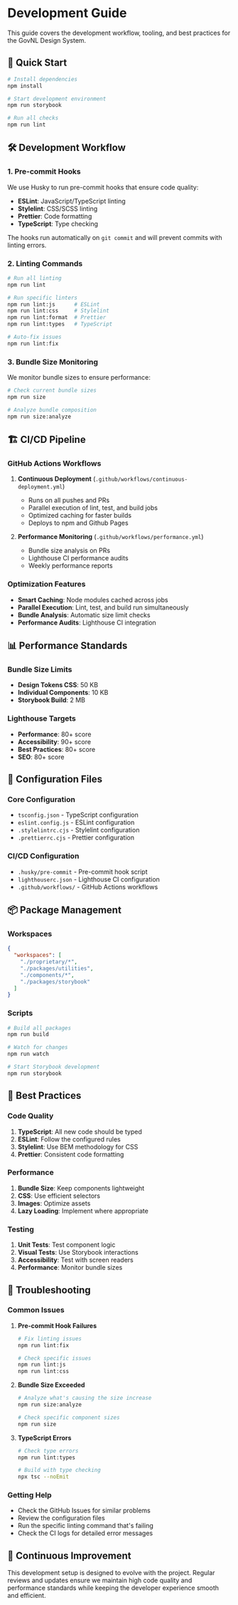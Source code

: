# Development Guide

This guide covers the development workflow, tooling, and best practices for the
GovNL Design System.

## 🚀 Quick Start

```bash
# Install dependencies
npm install

# Start development environment
npm run storybook

# Run all checks
npm run lint
```

## 🛠️ Development Workflow

### 1. Pre-commit Hooks

We use Husky to run pre-commit hooks that ensure code quality:

- **ESLint**: JavaScript/TypeScript linting
- **Stylelint**: CSS/SCSS linting
- **Prettier**: Code formatting
- **TypeScript**: Type checking

The hooks run automatically on `git commit` and will prevent commits with
linting errors.

### 2. Linting Commands

```bash
# Run all linting
npm run lint

# Run specific linters
npm run lint:js      # ESLint
npm run lint:css     # Stylelint
npm run lint:format  # Prettier
npm run lint:types   # TypeScript

# Auto-fix issues
npm run lint:fix
```

### 3. Bundle Size Monitoring

We monitor bundle sizes to ensure performance:

```bash
# Check current bundle sizes
npm run size

# Analyze bundle composition
npm run size:analyze
```

## 🏗️ CI/CD Pipeline

### GitHub Actions Workflows

1. **Continuous Deployment** (`.github/workflows/continuous-deployment.yml`)
   - Runs on all pushes and PRs
   - Parallel execution of lint, test, and build jobs
   - Optimized caching for faster builds
   - Deploys to npm and Github Pages

2. **Performance Monitoring** (`.github/workflows/performance.yml`)
   - Bundle size analysis on PRs
   - Lighthouse CI performance audits
   - Weekly performance reports

### Optimization Features

- **Smart Caching**: Node modules cached across jobs
- **Parallel Execution**: Lint, test, and build run simultaneously
- **Bundle Analysis**: Automatic size limit checks
- **Performance Audits**: Lighthouse CI integration

## 📊 Performance Standards

### Bundle Size Limits

- **Design Tokens CSS**: 50 KB
- **Individual Components**: 10 KB
- **Storybook Build**: 2 MB

### Lighthouse Targets

- **Performance**: 80+ score
- **Accessibility**: 90+ score
- **Best Practices**: 80+ score
- **SEO**: 80+ score

## 🔧 Configuration Files

### Core Configuration

- `tsconfig.json` - TypeScript configuration
- `eslint.config.js` - ESLint configuration
- `.stylelintrc.cjs` - Stylelint configuration
- `.prettierrc.cjs` - Prettier configuration

### CI/CD Configuration

- `.husky/pre-commit` - Pre-commit hook script
- `lighthouserc.json` - Lighthouse CI configuration
- `.github/workflows/` - GitHub Actions workflows

## 📦 Package Management

### Workspaces

```json
{
  "workspaces": [
    "./proprietary/*",
    "./packages/utilities",
    "./components/*",
    "./packages/storybook"
  ]
}
```

### Scripts

```bash
# Build all packages
npm run build

# Watch for changes
npm run watch

# Start Storybook development
npm run storybook
```

## 🎯 Best Practices

### Code Quality

1. **TypeScript**: All new code should be typed
2. **ESLint**: Follow the configured rules
3. **Stylelint**: Use BEM methodology for CSS
4. **Prettier**: Consistent code formatting

### Performance

1. **Bundle Size**: Keep components lightweight
2. **CSS**: Use efficient selectors
3. **Images**: Optimize assets
4. **Lazy Loading**: Implement where appropriate

### Testing

1. **Unit Tests**: Test component logic
2. **Visual Tests**: Use Storybook interactions
3. **Accessibility**: Test with screen readers
4. **Performance**: Monitor bundle sizes

## 🚨 Troubleshooting

### Common Issues

1. **Pre-commit Hook Failures**

   ```bash
   # Fix linting issues
   npm run lint:fix

   # Check specific issues
   npm run lint:js
   npm run lint:css
   ```

2. **Bundle Size Exceeded**

   ```bash
   # Analyze what's causing the size increase
   npm run size:analyze

   # Check specific component sizes
   npm run size
   ```

3. **TypeScript Errors**

   ```bash
   # Check type errors
   npm run lint:types

   # Build with type checking
   npx tsc --noEmit
   ```

### Getting Help

- Check the GitHub Issues for similar problems
- Review the configuration files
- Run the specific linting command that's failing
- Check the CI logs for detailed error messages

## 🔄 Continuous Improvement

This development setup is designed to evolve with the project. Regular reviews
and updates ensure we maintain high code quality and performance standards while
keeping the developer experience smooth and efficient.
